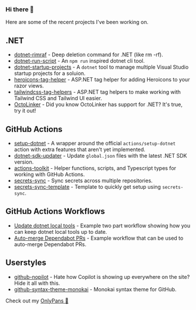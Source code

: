 ### Hi there 👋

Here are some of the recent projects I've been working on.

## .NET
- [dotnet-rimraf](https://github.com/xt0rted/dotnet-rimraf) - Deep deletion command for .NET (like rm -rf).
- [dotnet-run-script](https://github.com/xt0rted/dotnet-run-script) - An `npm run` inspired dotnet cli tool.
- [dotnet-startup-projects](https://github.com/xt0rted/dotnet-startup-projects) - A `dotnet` tool to manage multiple Visual Studio startup projects for a soluion.
- [heroicons-tag-helper](https://github.com/xt0rted/heroicons-tag-helper) - ASP.NET tag helper for adding Heroicons to your razor views.
- [tailwindcss-tag-helpers](https://github.com/xt0rted/tailwindcss-tag-helpers) - ASP.NET tag helpers to make working with Tailwind CSS and Tailwind UI easier.
- [OctoLinker](https://github.com/OctoLinker/OctoLinker) - Did you know OctoLinker has support for .NET? It's true, try it out!

## GitHub Actions
- [setup-dotnet](https://github.com/xt0rted/setup-dotnet) - A wrapper around the official `actions/setup-dotnet` action with extra features that aren't yet implemented.
- [dotnet-sdk-updater](https://github.com/xt0rted/dotnet-sdk-updater) - Update `global.json` files with the latest .NET SDK version.
- [actions-toolkit](https://github.com/xt0rted/actions-toolkit) - Helper functions, scripts, and Typescript types for working with GitHub Actions.
- [secrets-sync](https://github.com/xt0rted/secrets-sync) - Sync secrets across multiple repositories.
- [secrets-sync-template](https://github.com/xt0rted/secrets-sync-template) - Template to quickly get setup using `secrets-sync`.

## GitHub Actions Workflows

- [Update dotnet local tools](https://github.com/xt0rted/dotnet-tool-update-test) - Example two part workflow showing how you can keep dotnet local tools up to date.
- [Auto-merge Dependabot PRs](https://gist.github.com/xt0rted/46475099dc0a70ba63e16e3177407872) - Example workflow that can be used to auto-merge Dependabot PRs.

## Userstyles

- [github-nopilot](https://github.com/xt0rted/github-nopilot) - Hate how Copilot is showing up everywhere on the site? Hide it all with this.
- [github-syntax-theme-monokai](https://github.com/xt0rted/github-syntax-theme-monokai) - Monokai syntax theme for GitHub.

Check out my [OnlyPans :pizza:](https://onlypans.pizza)
